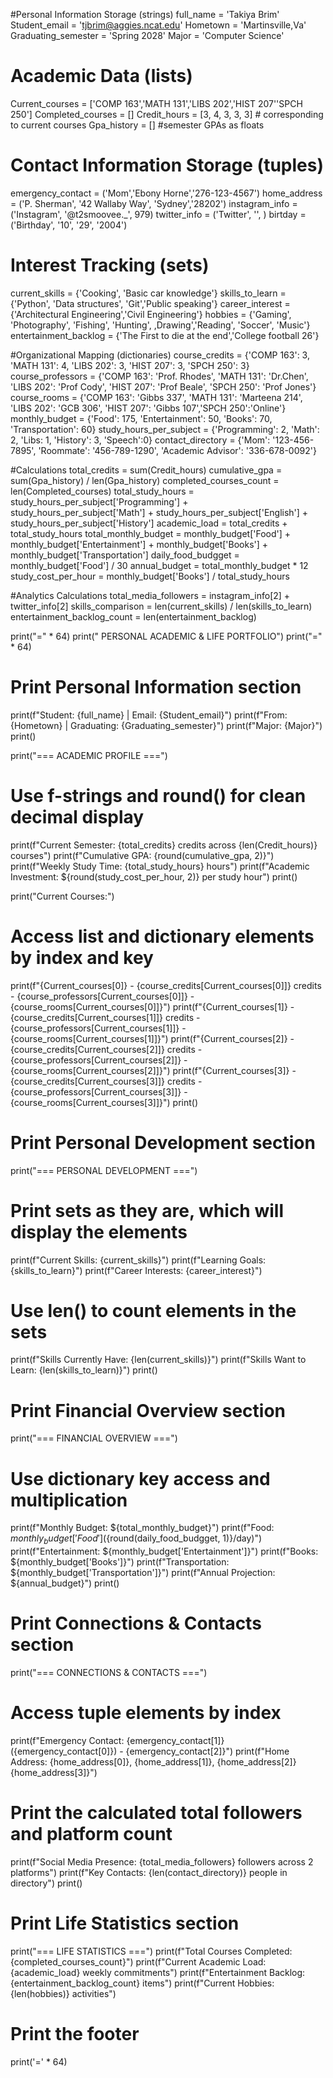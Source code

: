 #Personal Information Storage (strings)
full_name = 'Takiya Brim'
Student_email = 'tjbrim@aggies.ncat.edu'
Hometown = 'Martinsville,Va'
Graduating_semester = 'Spring 2028'
Major = 'Computer Science'

# Academic Data (lists)
Current_courses = ['COMP 163','MATH 131','LIBS 202','HIST 207''SPCH 250']
Completed_courses = []
Credit_hours = [3, 4, 3, 3, 3] # corresponding to current courses
Gpa_history = [] #semester GPAs as floats

# Contact Information Storage (tuples)
emergency_contact = ('Mom','Ebony Horne','276-123-4567')
home_address = ('P. Sherman', '42 Wallaby Way', 'Sydney','28202')
instagram_info = ('Instagram', '@t2smoovee._', 979)
twitter_info = ('Twitter', '', )
birtday = ('Birthday', '10', '29', '2004')

# Interest Tracking (sets)
current_skills = {'Cooking', 'Basic car knowledge'}
skills_to_learn = {'Python', 'Data structures', 'Git','Public speaking'}
career_interest = {'Architectural Engineering','Civil Engineering'}
hobbies = {'Gaming', 'Photography', 'Fishing', 'Hunting', ,Drawing','Reading', 'Soccer', 'Music'}
entertainment_backlog = {'The First to die at the end','College football 26'}

#Organizational Mapping (dictionaries)
course_credits = {'COMP 163': 3, 'MATH 131': 4, 'LIBS 202': 3, 'HIST 207': 3, 'SPCH 250': 3}
course_professors = {'COMP 163': 'Prof. Rhodes', 'MATH 131': 'Dr.Chen', 'LIBS 202': 'Prof Cody', 'HIST 207': 'Prof Beale', 'SPCH 250': 'Prof Jones'}
course_rooms = {'COMP 163': 'Gibbs 337', 'MATH 131': 'Marteena 214', 'LIBS 202': 'GCB 306', 'HIST 207': 'Gibbs 107','SPCH 250':'Online'}
monthly_budget = {'Food': 175, 'Entertainment': 50, 'Books': 70, 'Transportation': 60}
study_hours_per_subject = {'Programming': 2, 'Math': 2, 'Libs: 1, 'History': 3, 'Speech':0}
contact_directory = {'Mom': '123-456-7895', 'Roommate': '456-789-1290', 'Academic Advisor': '336-678-0092'}

#Calculations
total_credits = sum(Credit_hours)
cumulative_gpa = sum(Gpa_history) / len(Gpa_history)
completed_courses_count = len(Completed_courses)
total_study_hours = study_hours_per_subject['Programming'] + study_hours_per_subject['Math'] + study_hours_per_subject['English'] + study_hours_per_subject['History']
academic_load = total_credits + total_study_hours
total_monthly_budget = monthly_budget['Food'] + monthly_budget['Entertainment'] + monthly_budget['Books'] + monthly_budget['Transportation']
daily_food_budgget = monthly_budget['Food'] / 30
annual_budget = total_monthly_budget * 12
study_cost_per_hour = monthly_budget['Books'] / total_study_hours

#Analytics Calculations
total_media_followers = instagram_info[2] + twitter_info[2]
skills_comparison = len(current_skills) / len(skills_to_learn)
entertainment_backlog_count = len(entertainment_backlog)

print("=" * 64)
print("              PERSONAL ACADEMIC & LIFE PORTFOLIO")
print("=" * 64)

# Print Personal Information section
print(f"Student: {full_name} | Email: {Student_email}")
print(f"From: {Hometown} | Graduating: {Graduating_semester}")
print(f"Major: {Major}")
print()

print("=== ACADEMIC PROFILE ===")
# Use f-strings and round() for clean decimal display
print(f"Current Semester: {total_credits} credits across {len(Credit_hours)} courses")
print(f"Cumulative GPA: {round(cumulative_gpa, 2)}")
print(f"Weekly Study Time: {total_study_hours} hours")
print(f"Academic Investment: ${round(study_cost_per_hour, 2)} per study hour")
print()

print("Current Courses:")
# Access list and dictionary elements by index and key
print(f"{Current_courses[0]} - {course_credits[Current_courses[0]]} credits - {course_professors[Current_courses[0]]} - {course_rooms[Current_courses[0]]}")
print(f"{Current_courses[1]} - {course_credits[Current_courses[1]]} credits - {course_professors[Current_courses[1]]} - {course_rooms[Current_courses[1]]}")
print(f"{Current_courses[2]} - {course_credits[Current_courses[2]]} credits - {course_professors[Current_courses[2]]} - {course_rooms[Current_courses[2]]}")
print(f"{Current_courses[3]} - {course_credits[Current_courses[3]]} credits - {course_professors[Current_courses[3]]} - {course_rooms[Current_courses[3]]}")
print()

# Print Personal Development section
print("=== PERSONAL DEVELOPMENT ===")
# Print sets as they are, which will display the elements
print(f"Current Skills: {current_skills}")
print(f"Learning Goals: {skills_to_learn}")
print(f"Career Interests: {career_interest}")
# Use len() to count elements in the sets
print(f"Skills Currently Have: {len(current_skills)}")
print(f"Skills Want to Learn: {len(skills_to_learn)}")
print()

# Print Financial Overview section
print("=== FINANCIAL OVERVIEW ===")
# Use dictionary key access and multiplication
print(f"Monthly Budget: ${total_monthly_budget}")
print(f"Food: ${monthly_budget['Food']} (${round(daily_food_budgget, 1)}/day)")
print(f"Entertainment: ${monthly_budget['Entertainment']}")
print(f"Books: ${monthly_budget['Books']}")
print(f"Transportation: ${monthly_budget['Transportation']}")
print(f"Annual Projection: ${annual_budget}")
print()

# Print Connections & Contacts section
print("=== CONNECTIONS & CONTACTS ===")
# Access tuple elements by index
print(f"Emergency Contact: {emergency_contact[1]} ({emergency_contact[0]}) - {emergency_contact[2]}")
print(f"Home Address: {home_address[0]}, {home_address[1]}, {home_address[2]} {home_address[3]}")
# Print the calculated total followers and platform count
print(f"Social Media Presence: {total_media_followers} followers across 2 platforms")
print(f"Key Contacts: {len(contact_directory)} people in directory")
print()

# Print Life Statistics section
print("=== LIFE STATISTICS ===")
print(f"Total Courses Completed: {completed_courses_count}")
print(f"Current Academic Load: {academic_load} weekly commitments")
print(f"Entertainment Backlog: {entertainment_backlog_count} items")
print(f"Current Hobbies: {len(hobbies)} activities")

# Print the footer
print('=' * 64)
